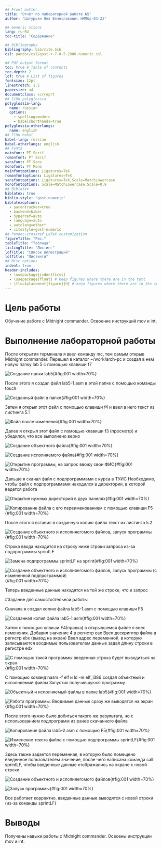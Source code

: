 ```yaml
---
## Front matter
title: "Отчёт по лабораторной работе №5"
author: "Цатурьян Лев Вячеславович НММбд-03-23"

## Generic otions
lang: ru-RU
toc-title: "Содержание"

## Bibliography
bibliography: bib/cite.bib
csl: pandoc/csl/gost-r-7-0-5-2008-numeric.csl

## Pdf output format
toc: true # Table of contents
toc-depth: 2
lof: true # List of figures
fontsize: 12pt
linestretch: 1.5
papersize: a4
documentclass: scrreprt
## I18n polyglossia
polyglossia-lang:
  name: russian
  options:
	- spelling=modern
	- babelshorthands=true
polyglossia-otherlangs:
  name: english
## I18n babel
babel-lang: russian
babel-otherlangs: english
## Fonts
mainfont: PT Serif
romanfont: PT Serif
sansfont: PT Sans
monofont: PT Mono
mainfontoptions: Ligatures=TeX
romanfontoptions: Ligatures=TeX
sansfontoptions: Ligatures=TeX,Scale=MatchLowercase
monofontoptions: Scale=MatchLowercase,Scale=0.9
## Biblatex
biblatex: true
biblio-style: "gost-numeric"
biblatexoptions:
  - parentracker=true
  - backend=biber
  - hyperref=auto
  - language=auto
  - autolang=other*
  - citestyle=gost-numeric
## Pandoc-crossref LaTeX customization
figureTitle: "Рис."
tableTitle: "Таблица"
listingTitle: "Листинг"
lofTitle: "Список иллюстраций"
lolTitle: "Листинги"
## Misc options
indent: true
header-includes:
  - \usepackage{indentfirst}
  - \usepackage{float} # keep figures where there are in the text
  - \floatplacement{figure}{H} # keep figures where there are in the text
---
```


# Цель работы

Обучение работе с Midnight commander. Освоение инструкций mov и int.

# Выполнение лабораторной работы

После открытия терминала я ввел команду mc, тем самым открыв Midnight commander.
Перешел в каталог ~/work/arch-pc и создал в нем новую папку lab 5 с помощью клавиши f7

![Создание папки lab5](image/1.png){#fig:001 width=70%}

После этого я создал файл lab5-1.asm в этой папке с помощью команды touch

![Созданный файл в папке](image/2.png){#fig:001 width=70%}

Затем я открыл этот файл с помощью клавиши f4 и ввел в него текст из листинга 5.1

![Файл после изменения](image/3.png){#fig:001 width=70%}

Далее я открыл этот файл с помощью клавиши f3 (просмотр) и убедился, что все выполнено верно

![Создание объектного файла](image/4.png){#fig:001 width=70%}

![Создание исполняемого файла](image/6.png){#fig:001 width=70%}

![Открытие программы, на запрос ввожу свои ФИО](image/7.png){#fig:001 width=70%}

Дальше я скачал файл с подпрограммами с курса в ТУИС
Необходимо, чтобы файл с подпрограммами находился в директории, в которой ведется работа

![Открытие нужных директорий в двух панелях](image/9.png){#fig:001 width=70%}

![Копирование файла с его переименованием с помощью клавиши F5](image/10.png){#fig:001 width=70%}

После этого я вставил в созданную копию файла текст из листинга 5.2

![Создание объектного и исполняегомого файлов, запуск программы](image/13.png){#fig:001 width=70%}

Строка ввода находится на строку ниже строки запроса из-за подпрограммы sprintLF

![Замена подпрограммы sprintLF на sprint](image/15.png){#fig:001 width=70%}

![Создание объектного и исполняегомого файлов, запуск программы (с измененной подпрограммой)](image/16.png){#fig:001 width=70%}

Теперь введенные данные находятся на той же строке, что и запрос

#Задание для самостоятельной работы

Сначала я создал копию файла lab5-1.asm с помощью клавиши F5

![Созданная копия файла lab5-1.asm](image/17.png){#fig:001 width=70%}

Затем с помощью клвиши F4(правка) в открывшемся файле я внес изменения.
Добавил значение 4 в регистр eax
Ввел дескриптор файла в регистр ebx (вывод на экран)
Ввел адрес переменной, в которую записываются воодимые пользователем данные
задал длину строки в регистре edx

![С помощью такой программы введенная строка будет выводиться на экран](image/18.png){#fig:001 width=70%}

С помощью команд nasm -f elf и ld -m elf_i386 создал объектный и исполняемый файлы
Запустил получившуюся программу

![Объектный и исполняемый файлы в папке lab5](image/19.png){#fig:001 width=70%}

![Работа программы. Вводимые данные сразу же выводятся на экран](image/20.png){#fig:001 width=70%}

После этого нужно было добиться такого же результата, но с использованием подпрограмм из ранее скачанного файла
 
![Копирование файла lab5-2.asm с помощью F5](image/21.png){#fig:001 width=70%}

![Изменение текста файла с помощью подпрограммы sprintLF](image/22.png){#fig:001 width=70%}

Здесь также задается переменная, в которую было помещено введенное пользователем значение, после чего написана команда call sprintLF, чтобы введенные данные отображались на экране с новой строки

![Создание объектного и исполняегомого файлов](image/23.png){#fig:001 width=70%}

![Запуск программы](image/24.png){#fig:001 width=70%}

Все работает корректно, введенные данные выводятся с новой строки (из-за команды sprintLF)

# Выводы

Получены навыки работы с Midnight commander. Освоены инструкции mov и int.

